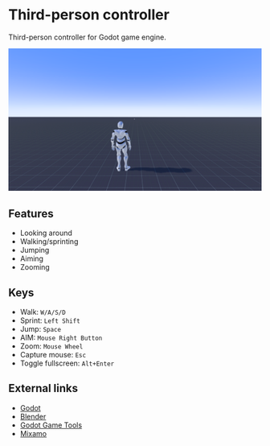 # Third-person controller

Third-person controller for Godot game engine.

![Screenshot](assets/screenshot.png)

## Features

- Looking around
- Walking/sprinting
- Jumping
- Aiming
- Zooming

## Keys

- Walk: `W/A/S/D`
- Sprint: `Left Shift`
- Jump: `Space`
- AIM: `Mouse Right Button`
- Zoom: `Mouse Wheel`
- Capture mouse: `Esc`
- Toggle fullscreen: `Alt+Enter`

## External links

- [Godot](https://godotengine.org/)
- [Blender](https://www.blender.org/)
- [Godot Game Tools](https://github.com/vini-guerrero/Godot_Game_Tools/)
- [Mixamo](https://www.mixamo.com/)
